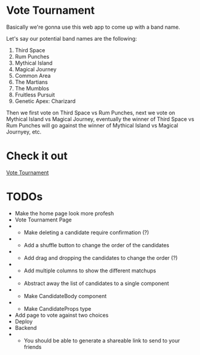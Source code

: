 # Vote Tournament

Basically we're gonna use this web app to come up with a band name.

Let's say our potential band names are the following:

1. Third Space
2. Rum Punches
3. Mythical Island
4. Magical Journey
5. Common Area
6. The Martians
7. The Mumblos
8. Fruitless Pursuit
9. Genetic Apex: Charizard

Then we first vote on Third Space vs Rum Punches, next we vote on Mythical Island vs Magical Journey, eventually the winner of Third Space vs Rum Punches will go against the winner of Mythical Island vs Magical Journyey, etc.

# Check it out

[Vote Tournament](http://votetournament.com)

# TODOs

- Make the home page look more profesh
- Vote Tournament Page
- - Make deleting a candidate require confirmation (?)
- - Add a shuffle button to change the order of the candidates
- - Add drag and dropping the candidates to change the order (?)
- - Add multiple columns to show the different matchups
- - Abstract away the list of candidates to a single component
- - Make CandidateBody component
- - Make CandidateProps type
- Add page to vote against two choices
- Deploy
- Backend
- - You should be able to generate a shareable link to send to your friends
